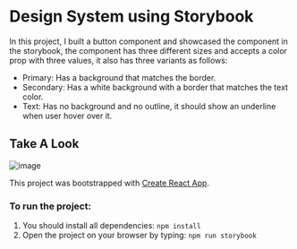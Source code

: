 # Design System using Storybook


In this project, I built a button component and showcased the component in the storybook, the component has three different sizes and accepts a color prop with three values, it also has three variants as follows:

- Primary: Has a background that matches the border.
- Secondary: Has a white background with a border that matches the text color.
- Text: Has no background and no outline, it should show an underline when user hover over it. 

## Take A Look
![image](https://github.com/Rahaf-Mansour/my-design-system-storybook/assets/109438456/7088f21b-80da-4cc3-9bb5-febe580e2bbc)

This project was bootstrapped with [Create React App](https://github.com/facebook/create-react-app).

### To run the project:

1. You should install all dependencies: `npm install`
2. Open the project on your browser by typing: `npm run storybook`


